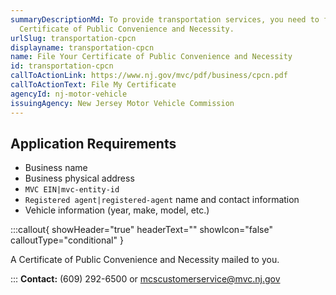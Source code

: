 ```yaml
---
summaryDescriptionMd: To provide transportation services, you need to file a
  Certificate of Public Convenience and Necessity.
urlSlug: transportation-cpcn
displayname: transportation-cpcn
name: File Your Certificate of Public Convenience and Necessity
id: transportation-cpcn
callToActionLink: https://www.nj.gov/mvc/pdf/business/cpcn.pdf
callToActionText: File My Certificate
agencyId: nj-motor-vehicle
issuingAgency: New Jersey Motor Vehicle Commission
---
```


## Application Requirements

- Business name
- Business physical address
- `MVC EIN|mvc-entity-id`
- `Registered agent|registered-agent` name and contact information
- Vehicle information (year, make, model, etc.)

:::callout{ showHeader="true" headerText="" showIcon="false" calloutType="conditional" }

A Certificate of Public Convenience and Necessity mailed to you.

:::
**Contact:** (609) 292-6500 or mcscustomerservice@mvc.nj.gov